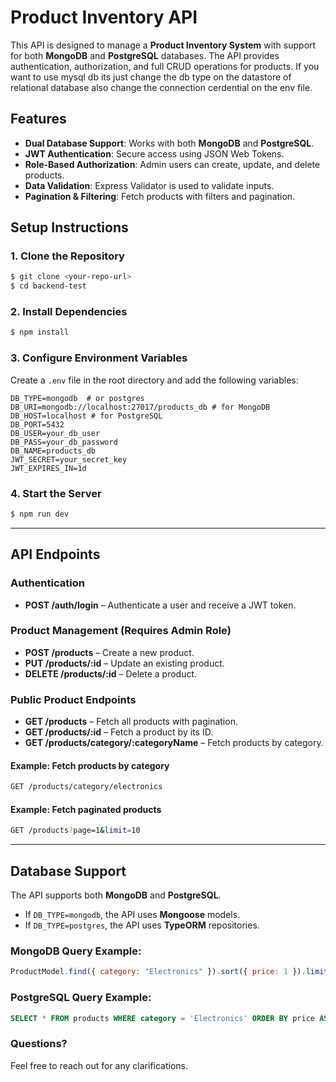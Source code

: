 # Product Inventory API

This API is designed to manage a **Product Inventory System** with support for both **MongoDB** and **PostgreSQL** databases. The API provides authentication, authorization, and full CRUD operations for products.
If you want to use mysql db its just change the db type on the datastore of relational database also change the connection cerdential on the env file.


## Features
- **Dual Database Support**: Works with both **MongoDB** and **PostgreSQL**.
- **JWT Authentication**: Secure access using JSON Web Tokens.
- **Role-Based Authorization**: Admin users can create, update, and delete products.
- **Data Validation**: Express Validator is used to validate inputs.
- **Pagination & Filtering**: Fetch products with filters and pagination.

## Setup Instructions

### 1. Clone the Repository
```sh
$ git clone <your-repo-url>
$ cd backend-test
```

### 2. Install Dependencies
```sh
$ npm install
```

### 3. Configure Environment Variables
Create a `.env` file in the root directory and add the following variables:
```env
DB_TYPE=mongodb  # or postgres
DB_URI=mongodb://localhost:27017/products_db # for MongoDB
DB_HOST=localhost # for PostgreSQL
DB_PORT=5432
DB_USER=your_db_user
DB_PASS=your_db_password
DB_NAME=products_db
JWT_SECRET=your_secret_key
JWT_EXPIRES_IN=1d
```

### 4. Start the Server
```sh
$ npm run dev
```

---
## API Endpoints

### Authentication
- **POST /auth/login** – Authenticate a user and receive a JWT token.

### Product Management (Requires Admin Role)
- **POST /products** – Create a new product.
- **PUT /products/:id** – Update an existing product.
- **DELETE /products/:id** – Delete a product.

### Public Product Endpoints
- **GET /products** – Fetch all products with pagination.
- **GET /products/:id** – Fetch a product by its ID.
- **GET /products/category/:categoryName** – Fetch products by category.

#### Example: Fetch products by category
```sh
GET /products/category/electronics
```

#### Example: Fetch paginated products
```sh
GET /products?page=1&limit=10
```

---
## Database Support
The API supports both **MongoDB** and **PostgreSQL**.
- If `DB_TYPE=mongodb`, the API uses **Mongoose** models.
- If `DB_TYPE=postgres`, the API uses **TypeORM** repositories.

### MongoDB Query Example:
```js
ProductModel.find({ category: "Electronics" }).sort({ price: 1 }).limit(10);
```

### PostgreSQL Query Example:
```sql
SELECT * FROM products WHERE category = 'Electronics' ORDER BY price ASC LIMIT 10;
```



### Questions?
Feel free to reach out for any clarifications.


